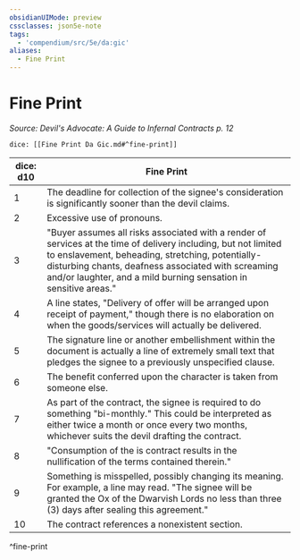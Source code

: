 ```yaml
---
obsidianUIMode: preview
cssclasses: json5e-note
tags:
  - 'compendium/src/5e/da:gic'
aliases:
  - Fine Print
---
```

# Fine Print
*Source: Devil's Advocate: A Guide to Infernal Contracts p. 12* 

`dice: [[Fine Print Da Gic.md#^fine-print]]`

| dice: d10 | Fine Print |
|-----------|------------|
| 1 | The deadline for collection of the signee's consideration is significantly sooner than the devil claims. |
| 2 | Excessive use of pronouns. |
| 3 | "Buyer assumes all risks associated with a render of services at the time of delivery including, but not limited to enslavement, beheading, stretching, potentially-disturbing chants, deafness associated with screaming and/or laughter, and a mild burning sensation in sensitive areas." |
| 4 | A line states, "Delivery of offer will be arranged upon receipt of payment," though there is no elaboration on when the goods/services will actually be delivered. |
| 5 | The signature line or another embellishment within the document is actually a line of extremely small text that pledges the signee to a previously unspecified clause. |
| 6 | The benefit conferred upon the character is taken from someone else. |
| 7 | As part of the contract, the signee is required to do something "bi-monthly." This could be interpreted as either twice a month or once every two months, whichever suits the devil drafting the contract. |
| 8 | "Consumption of the is contract results in the nullification of the terms contained therein." |
| 9 | Something is misspelled, possibly changing its meaning. For example, a line may read. "The signee will be granted the Ox of the Dwarvish Lords no less than three (3) days after sealing this agreement." |
| 10 | The contract references a nonexistent section. |
^fine-print

